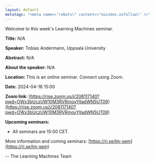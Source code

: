 ```yaml
---
layout: default
metatags: "<meta name=\"robots\" content=\"noindex,nofollow\" />"
---
```

Welcome to this week's Learning Machines seminar.

**Title:** N/A

**Speaker:** Tobias Andermann, Uppsala University

**Abstract:** N/A

**About the speaker:** N/A

**Location:** This is an online seminar. Connect using Zoom.

**Date:** 2024-04-18 15:00

**Zoom link:** [https://rise.zoom.us/j/208117140?pwd=OWx3bUczUW10M3RVRmoyYlladWN5UT09](https://rise.zoom.us/j/208117140?pwd=OWx3bUczUW10M3RVRmoyYlladWN5UT09)

**Upcoming seminars:**

* All seminars are 15:00 CET.

More information and coming seminars: [https://ri.se/lm-sem](https://ri.se/lm-sem)

-- The Learning Machines Team

